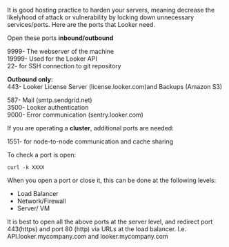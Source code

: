 It is good hosting practice to harden your servers, meaning decrease the likelyhood of attack or vulnerability by locking down unnecessary services/ports. Here are the ports that Looker need.



Open these ports **inbound/outbound**

9999- The webserver of the machine  
19999- Used for the Looker API  
22- for SSH connection to git repository

**Outbound only:**  
 443- Looker License Server \(license.looker.com\)and Backups \(Amazon S3\)

587- Mail \(smtp.sendgrid.net\)  
3500- Looker authentication  
9000- Error communication \(sentry.looker.com\)

If you are operating a **cluster**, additional ports are needed:

1551- for node-to-node communication and cache sharing



To check a port is open:

`curl -k XXXX`

When you open a port or close it, this can be done at the following levels:

* Load Balancer
* Network/Firewall
* Server/ VM

It is best to open all the above ports at the server level, and redirect port 443\(https\) and port 80 \(http\) via URLs at the load balancer. I.e. API.looker.mycompany.com and looker.mycompany.com







